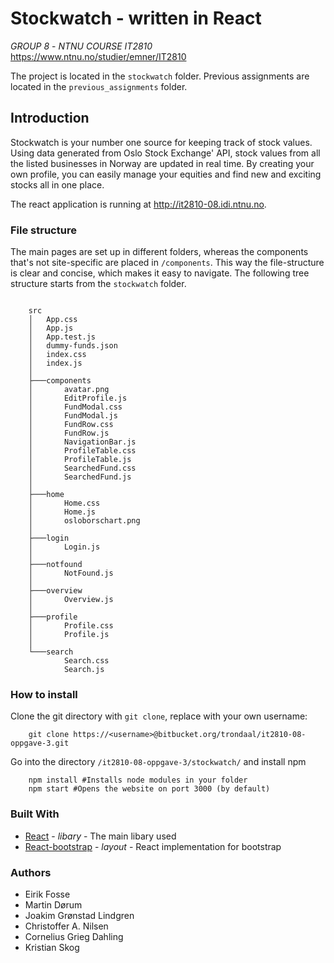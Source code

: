 
# Stockwatch - written in React

*GROUP 8* - *NTNU COURSE IT2810* https://www.ntnu.no/studier/emner/IT2810

The project is located in the `stockwatch` folder. Previous assignments are located in the `previous_assignments` folder.

## Introduction
Stockwatch is your number one source for keeping track of stock values. Using data generated from Oslo Stock Exchange' API, stock values from all the listed businesses in Norway are updated in real time. By creating your own profile, you can easily manage your equities and find new and exciting stocks all in one place.

The react application is running at http://it2810-08.idi.ntnu.no.

### File structure

The main pages are set up in different folders, whereas the components that's not site-specific are placed in `/components`. This way the file-structure is clear and concise, which makes it easy to navigate. The following tree structure starts from the `stockwatch` folder.

```
    
    src
    │   App.css
    │   App.js
    │   App.test.js
    │   dummy-funds.json
    │   index.css
    │   index.js
    │   
    ├───components
    │       avatar.png
    │       EditProfile.js
    │       FundModal.css
    │       FundModal.js
    │       FundRow.css
    │       FundRow.js
    │       NavigationBar.js
    │       ProfileTable.css
    │       ProfileTable.js
    │       SearchedFund.css
    │       SearchedFund.js
    │       
    ├───home
    │       Home.css
    │       Home.js
    │       osloborschart.png
    │       
    ├───login
    │       Login.js
    │       
    ├───notfound
    │       NotFound.js
    │       
    ├───overview
    │       Overview.js
    │       
    ├───profile
    │       Profile.css
    │       Profile.js
    │       
    └───search
            Search.css
            Search.js

```

### How to install

Clone the git directory with `git clone`, replace <username> with your own username:
```
    git clone https://<username>@bitbucket.org/trondaal/it2810-08-oppgave-3.git
```
Go into the directory `/it2810-08-oppgave-3/stockwatch/` and install npm
```
    npm install #Installs node modules in your folder
    npm start #Opens the website on port 3000 (by default)
```

### Built With
* [React](https://reactjs.net/) - *libary* - The main libary used
* [React-bootstrap](https://react-bootstrap.github.io/) - *layout* - React implementation for bootstrap

### Authors
- Eirik Fosse
- Martin Dørum
- Joakim Grønstad Lindgren
- Christoffer A. Nilsen
- Cornelius Grieg Dahling
- Kristian Skog
